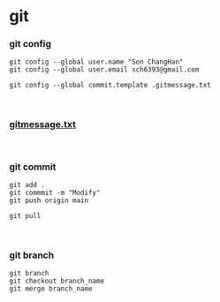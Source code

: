 git
===

### git config
```
git config --global user.name "Son ChangHan"
git config --global user.email sch6393@gmail.com

git config --global commit.template .gitmessage.txt
```

<br>

### [gitmessage.txt](./gitmessage.txt.md)

<br>

### git commit
```
git add .
git commmit -m "Modify"
git push origin main

git pull
```

<br>

### git branch
```
git branch
git checkout branch_name
git merge branch_name
```
